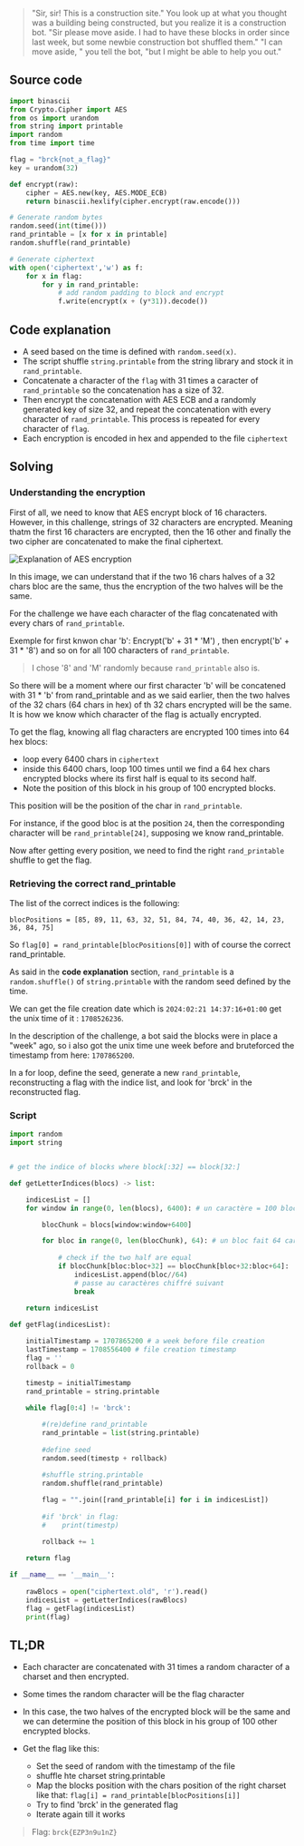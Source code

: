 > "Sir, sir! This is a construction site." You look up at what you thought was a building 
being constructed, but you realize it is a construction bot. "Sir please move aside. 
I had to have these blocks in order since last week, but some newbie construction bot shuffled them." 
"I can move aside, " you tell the bot, "but I might be able to help you out."

## Source code

```python
import binascii 
from Crypto.Cipher import AES
from os import urandom
from string import printable
import random
from time import time

flag = "brck{not_a_flag}"
key = urandom(32)

def encrypt(raw):
	cipher = AES.new(key, AES.MODE_ECB)
	return binascii.hexlify(cipher.encrypt(raw.encode()))

# Generate random bytes
random.seed(int(time()))
rand_printable = [x for x in printable]
random.shuffle(rand_printable)

# Generate ciphertext
with open('ciphertext','w') as f:
	for x in flag:
		for y in rand_printable:
			# add random padding to block and encrypt
			f.write(encrypt(x + (y*31)).decode())
```

## Code explanation

- A seed based on the time is defined with `random.seed(x)`.
- The script shuffle `string.printable` from the string library and stock it in `rand_printable`.
- Concatenate a character of the `flag` with 31 times a caracter of `rand_printable` so the concatenation has a size of 32.
- Then encrypt the concatenation with AES ECB and a randomly generated key of size 32, and repeat the concatenation with every character of `rand_printable`. This process is repeated for every character of `flag`.
- Each encryption is encoded in hex and appended to the file `ciphertext`

## Solving

### Understanding the encryption

First of all, we need to know that AES encrypt block of 16 characters. 
However, in this challenge, strings of 32 characters are encrypted. Meaning thatm the first 16 characters are encrypted, then the 16 other and finally the two cipher are concatenated to make the final ciphertext.

![Explanation of AES encryption](https://raw.githubusercontent.com/wepfen/writeups/main/braekerCTF/2024/crypto/block_construction/explanation_aes_encrypt.png)

In this image, we can understand that if the two 16 chars halves of a 32 chars bloc are the same, thus the encryption of the two halves will be the same.

For the challenge we have each character of the flag concatenated with every chars of `rand_printable`.

Exemple for first knwon char 'b': Encrypt('b' + 31 * 'M') , then encrypt('b' + 31 * '8') and so on for all 100 characters of `rand_printable`. 

> I chose '8' and 'M' randomly because `rand_printable` also is.


So there will be a moment where our first character 'b' will be concatened with 31 * 'b' from rand_printable and as we said earlier, then the two halves of the 32 chars (64 chars in hex) of th 32 chars encrypted will be the same. It is how we know which character of the flag is actually encrypted.

To get the flag, knowing all flag characters are encrypted 100 times into 64 hex blocs:
- loop every 6400 chars in `ciphertext` 
- inside this 6400 chars, loop 100 times until we find a 64 hex chars encrypted blocks where its first half is equal to its second half. 
- Note the position of this block in his group of 100 encrypted blocks.

This position will be the position of the char in `rand_printable`.

For instance, if the good bloc is at the position `24`, then the corresponding character will be `rand_printable[24]`, supposing we know rand_printable.

Now after getting every position, we need to find the right `rand_printable` shuffle to get the flag.

### Retrieving the correct rand_printable

The list of the correct indices is the following:

`blocPositions = [85, 89, 11, 63, 32, 51, 84, 74, 40, 36, 42, 14, 23, 36, 84, 75]`

So `flag[0] = rand_printable[blocPositions[0]]` with of course the correct rand_printable.

As said in the **code explanation** section, `rand_printable` is a `random.shuffle()` of `string.printable` with the random seed defined by the time.

We can get the file creation date which is `2024:02:21 14:37:16+01:00` get the unix time of it : `1708526236`.

In the description of the challenge, a bot said the blocks were in place a "week" ago, so i also got the unix time une week before and bruteforced the timestamp from here: `1707865200`.

In a for loop, define the seed, generate a new `rand_printable`, reconstructing a flag with the indice list, and look for 'brck' in the reconstructed flag.


### Script

```python
import random
import string


# get the indice of blocks where block[:32] == block[32:]

def getLetterIndices(blocs) -> list: 

    indicesList = []
    for window in range(0, len(blocs), 6400): # un caractère = 100 blocs de 64 caractères en hex

        blocChunk = blocs[window:window+6400] 

        for bloc in range(0, len(blocChunk), 64): # un bloc fait 64 caractères
            
            # check if the two half are equal
            if blocChunk[bloc:bloc+32] == blocChunk[bloc+32:bloc+64]:
                indicesList.append(bloc//64)
                # passe au caractères chiffré suivant
                break
                
    return indicesList

def getFlag(indicesList):

    initialTimestamp = 1707865200 # a week before file creation
    lastTimestamp = 1708556400 # file creation timestamp
    flag = ''
    rollback = 0

    timestp = initialTimestamp
    rand_printable = string.printable
    
    while flag[0:4] != 'brck':

        #(re)define rand_printable
        rand_printable = list(string.printable)
        
        #define seed
        random.seed(timestp + rollback)
        
        #shuffle string.printable
        random.shuffle(rand_printable)

        flag = "".join([rand_printable[i] for i in indicesList])
        
        #if 'brck' in flag:
        #    print(timestp)

        rollback += 1

    return flag
        
if __name__ == '__main__':
    
    rawBlocs = open("ciphertext.old", 'r').read()
    indicesList = getLetterIndices(rawBlocs)
    flag = getFlag(indicesList)
    print(flag)
```


## TL;DR

- Each character are concatenated with 31 times a random character of a charset and then encrypted.

- Some times the random character will be the flag character

- In this case, the two halves of the encrypted block will be the same and we can determine the position of this block in his group of 100 other encrypted blocks.

- Get the flag like this:

	- Set the seed of random with the timestamp of the file
	- shuffle hte charset string.printable
	- Map the blocks position with the chars position of the right charset like that: `flag[i] = rand_printable[blocPositions[i]]`
	- Try to find 'brck' in the generated flag
	- Iterate again till it works




> Flag: `brck{EZP3n9u1nZ}`


